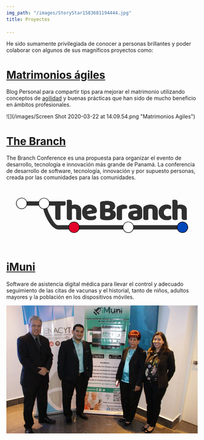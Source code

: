 ```yaml
---
img_path: "/images/StoryStar1583681194444.jpg"
title: Proyectos

---
```

He sido sumamente privilegiada de conocer a personas brillantes y poder colaborar con algunos de sus magníficos proyectos como:

# [Matrimonios ágiles](https://matrimoniosagiles.wordpress.com/ "Matrimonios Ágiles")

Blog Personal para compartir tips para mejorar el matrimonio utilizando conceptos de [agilidad](https://matrimoniosagiles.wordpress.com/2018/10/24/matrimonios-agiles/) y buenas prácticas que han sido de mucho beneficio en ámbitos profesionales.

![](/images/Screen Shot 2020-03-22 at 14.09.54.png "Matrimonios Agiles")

# [The Branch](https://www.thebranch.tech/ "The Branch Conference")

The Branch Conference es una propuesta para organizar el evento de desarrollo, tecnología e innovación más grande de Panamá. La conferencia de desarrollo de software, tecnología, innovación y por supuesto personas, creada por las comunidades para las comunidades.

![](/images/the-branch-logo-0.50.png)

# [iMuni](http://imuniapp.com/ "iMuni")

Software de asistencia digital médica para llevar el control y adecuado seguimiento de las citas de vacunas y el historial, tanto de niños, adultos mayores y la población en los dispositivos móviles.

![](/images/Lanzamiento-de-iMuni-17-1.jpg)